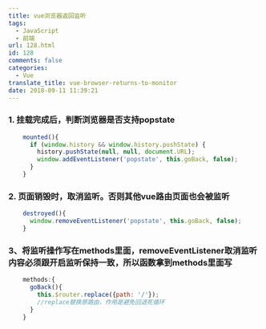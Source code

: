 ```yaml
---
title: vue浏览器返回监听
tags:
  - JavaScript
  - 前端
url: 128.html
id: 128
comments: false
categories:
  - Vue
translate_title: vue-browser-returns-to-monitor
date: 2018-09-11 11:39:21
---
```


### 1. 挂载完成后，判断浏览器是否支持popstate
``` javascript
    mounted(){
      if (window.history && window.history.pushState) {
        history.pushState(null, null, document.URL);
        window.addEventListener('popstate', this.goBack, false);
      }
    }
``` 

### 2\. 页面销毁时，取消监听。否则其他vue路由页面也会被监听
``` javascript
    destroyed(){
      window.removeEventListener('popstate', this.goBack, false);
    }
```
    

### 3、将监听操作写在methods里面，removeEventListener取消监听内容必须跟开启监听保持一致，所以函数拿到methods里面写
``` javascript
    methods:{
      goBack(){
        this.$router.replace({path: '/'});
        //replace替换原路由，作用是避免回退死循环
      }
    }
```
